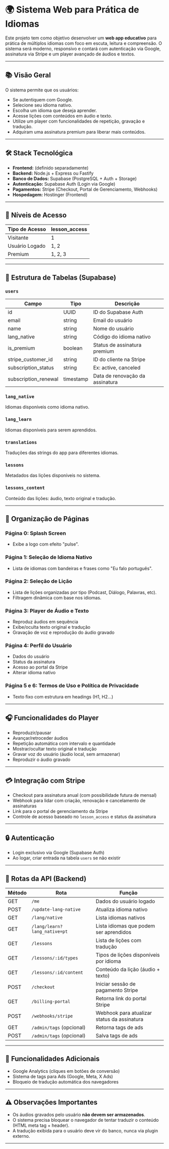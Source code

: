 # 🌍 Sistema Web para Prática de Idiomas

Este projeto tem como objetivo desenvolver um **web app educativo** para prática de múltiplos idiomas com foco em escuta, leitura e compreensão. O sistema será moderno, responsivo e contará com autenticação via Google, assinatura via Stripe e um player avançado de áudios e textos.

---

## 📚 Visão Geral

O sistema permite que os usuários:

- Se autentiquem com Google.
- Selecione seu idioma nativo.
- Escolha um idioma que deseja aprender.
- Acesse lições com conteúdos em áudio e texto.
- Utilize um player com funcionalidades de repetição, gravação e tradução.
- Adquiram uma assinatura premium para liberar mais conteúdos.

---

## 🛠️ Stack Tecnológica

- **Frontend:** (definido separadamente)
- **Backend:** Node.js + Express ou Fastify
- **Banco de Dados:** Supabase (PostgreSQL + Auth + Storage)
- **Autenticação:** Supabase Auth (Login via Google)
- **Pagamentos:** Stripe (Checkout, Portal de Gerenciamento, Webhooks)
- **Hospedagem:** Hostinger (Frontend)

---

## 🔐 Níveis de Acesso

| Tipo de Acesso | lesson_access |
|----------------|---------------|
| Visitante      | 1             |
| Usuário Logado | 1, 2          |
| Premium        | 1, 2, 3       |

---

## 🧱 Estrutura de Tabelas (Supabase)

### `users`
| Campo                | Tipo       | Descrição                          |
|----------------------|------------|------------------------------------|
| id                   | UUID       | ID do Supabase Auth                |
| email                | string     | Email do usuário                   |
| name                 | string     | Nome do usuário                    |
| lang_native          | string     | Código do idioma nativo            |
| is_premium           | boolean    | Status de assinatura premium       |
| stripe_customer_id   | string     | ID do cliente na Stripe            |
| subscription_status  | string     | Ex: active, canceled               |
| subscription_renewal | timestamp  | Data de renovação da assinatura    |

### `lang_native`
Idiomas disponíveis como idioma nativo.

### `lang_learn`
Idiomas disponíveis para serem aprendidos.

### `translations`
Traduções das strings do app para diferentes idiomas.

### `lessons`
Metadados das lições disponíveis no sistema.

### `lessons_content`
Conteúdo das lições: áudio, texto original e tradução.

---

## 📁 Organização de Páginas

### Página 0: Splash Screen
- Exibe a logo com efeito "pulse".

### Página 1: Seleção de Idioma Nativo
- Lista de idiomas com bandeiras e frases como "Eu falo português".

### Página 2: Seleção de Lição
- Lista de lições organizadas por tipo (Podcast, Diálogo, Palavras, etc).
- Filtragem dinâmica com base nos idiomas.

### Página 3: Player de Áudio e Texto
- Reproduz áudios em sequência
- Exibe/oculta texto original e tradução
- Gravação de voz e reprodução do áudio gravado

### Página 4: Perfil do Usuário
- Dados do usuário
- Status da assinatura
- Acesso ao portal da Stripe
- Alterar idioma nativo

### Página 5 e 6: Termos de Uso e Política de Privacidade
- Texto fixo com estrutura em headings (H1, H2...)

---

## 🎧 Funcionalidades do Player

- Reproduzir/pausar
- Avançar/retroceder áudios
- Repetição automática com intervalo e quantidade
- Mostrar/ocultar texto original e tradução
- Gravar voz do usuário (áudio local, sem armazenar)
- Reproduzir o áudio gravado

---

## 💳 Integração com Stripe

- Checkout para assinatura anual (com possibilidade futura de mensal)
- Webhook para lidar com criação, renovação e cancelamento de assinaturas
- Link para o portal de gerenciamento da Stripe
- Controle de acesso baseado no `lesson_access` e status da assinatura

---

## 🔒 Autenticação

- Login exclusivo via Google (Supabase Auth)
- Ao logar, criar entrada na tabela `users` se não existir

---

## 📡 Rotas da API (Backend)

| Método | Rota                            | Função                                     |
|--------|----------------------------------|--------------------------------------------|
| GET    | `/me`                            | Dados do usuário logado                    |
| POST   | `/update-lang-native`           | Atualiza idioma nativo                     |
| GET    | `/lang/native`                  | Lista idiomas nativos                      |
| GET    | `/lang/learn?lang_native=pt`   | Lista idiomas que podem ser aprendidos     |
| GET    | `/lessons`                      | Lista de lições com tradução               |
| GET    | `/lessons/:id/types`           | Tipos de lições disponíveis por idioma     |
| GET    | `/lessons/:id/content`         | Conteúdo da lição (áudio + texto)          |
| POST   | `/checkout`                     | Iniciar sessão de pagamento Stripe         |
| GET    | `/billing-portal`              | Retorna link do portal Stripe              |
| POST   | `/webhooks/stripe`             | Webhook para atualizar status da assinatura |
| GET    | `/admin/tags` (opcional)       | Retorna tags de ads                        |
| POST   | `/admin/tags` (opcional)       | Salva tags de ads                          |

---

## 🧩 Funcionalidades Adicionais

- Google Analytics (cliques em botões de conversão)
- Sistema de tags para Ads (Google, Meta, X Ads)
- Bloqueio de tradução automática dos navegadores

---

## ⚠️ Observações Importantes

- Os áudios gravados pelo usuário **não devem ser armazenados**.
- O sistema precisa bloquear o navegador de tentar traduzir o conteúdo (HTML meta tag + header).
- A tradução exibida para o usuário deve vir do banco, nunca via plugin externo.

---

